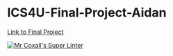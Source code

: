 # ICS4U-Final-Project-Aidan

[Link to Final Project](https://mths-ics4u-1-2023.github.io/ICS4U-Final-Project-Aidan/)

[![Mr Coxall's Super Linter](https://github.com/MTHS-ICS4U-1-2023/ICS4U-Final-Project-Aidan/workflows/Mr%20Coxall's%20Super%20Linter/badge.svg)](https://github.com/MTHS-ICS4U-1-2023/ICS4U-Final-Project-Aidan/actions)